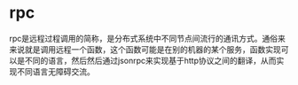 # rpc
rpc是远程过程调用的简称，是分布式系统中不同节点间流行的通讯方式。通俗来来说就是调用远程一个函数，这个函数可能是在别的机器的某个服务，函数实现可以是不同的语言，然后然后通过jsonrpc来实现基于http协议之间的翻译，从而实现不同语言无障碍交流。

